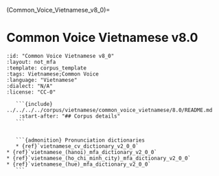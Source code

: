 
(Common_Voice_Vietnamese_v8_0)=
# Common Voice Vietnamese v8.0

``````{corpus} Common Voice Vietnamese v8.0
:id: "Common Voice Vietnamese v8_0"
:layout: not_mfa
:template: corpus_template
:tags: Vietnamese;Common Voice
:language: "Vietnamese"
:dialect: "N/A"
:license: "CC-0"

   ```{include} ../../../../corpus/vietnamese/common_voice_vietnamese/8.0/README.md
    :start-after: "## Corpus details"
   ```


   ```{admonition} Pronunciation dictionaries
   * {ref}`vietnamese_cv_dictionary_v2_0_0`
* {ref}`vietnamese_(hanoi)_mfa_dictionary_v2_0_0`
* {ref}`vietnamese_(ho_chi_minh_city)_mfa_dictionary_v2_0_0`
* {ref}`vietnamese_(hue)_mfa_dictionary_v2_0_0`
   ```
``````
